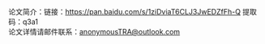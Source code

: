 论文简介：链接：https://pan.baidu.com/s/1ziDviaT6CLJ3JwEDZfFh-Q 提取码：q3a1</br>
论文详情请邮件联系：anonymousTRA@outlook.com</br>
